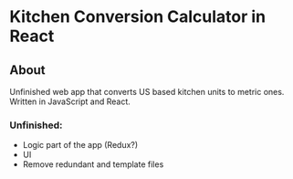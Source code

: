 # Kitchen Conversion Calculator in React #

## About ##

Unfinished web app that converts US based kitchen units to metric ones. Written in JavaScript and React.

### Unfinished: ###
- Logic part of the app (Redux?)
- UI
- Remove redundant and template files